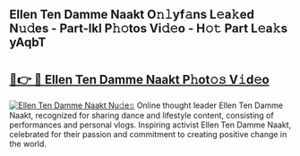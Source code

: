 ## Ellen Ten Damme Naakt O𝚗𝚕yf𝚊ns L𝚎a𝚔ed N𝚞𝚍es - Part-lkI P𝚑𝚘tos Vi𝚍𝚎o - H𝚘𝚝 Part L𝚎a𝚔s yAqbT

# <h2><a href="http://kf3wqcc.oniu.top/?m=Ellen+Ten+Damme+Naakt">🔗👉 🔴 Ellen Ten Damme Naakt P𝚑ot𝚘𝚜 V𝚒d𝚎o</a></h2>

[![Ellen Ten Damme Naakt Nu𝚍e𝚜](https://i.imgur.com/0qMVB7G.gif)](http://kf3wqcc.oniu.top/?m=Ellen+Ten+Damme+Naakt)
Online thought leader Ellen Ten Damme Naakt, recognized for sharing dance and lifestyle content, consisting of performances and personal vlogs. Inspiring activist Ellen Ten Damme Naakt, celebrated for their passion and commitment to creating positive change in the world.  

